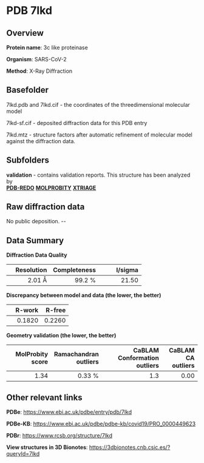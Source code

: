 # PDB 7lkd

## Overview

**Protein name**: 3c like proteinase

**Organism**: SARS-CoV-2

**Method**: X-Ray Diffraction



## Basefolder

7lkd.pdb and 7lkd.cif - the coordinates of the threedimensional molecular model

7lkd-sf.cif - deposited diffraction data for this PDB entry

7lkd.mtz - structure factors after automatic refinement of molecular model against the diffraction data.

## Subfolders





**validation** - contains validation reports. This structure has been analyzed by <br> [**PDB-REDO**](https://github.com/thorn-lab/coronavirus_structural_task_force/tree/master/pdb/3c_like_proteinase/SARS-CoV-2/7lkd/validation/pdb-redo) [**MOLPROBITY**](https://github.com/thorn-lab/coronavirus_structural_task_force/tree/master/pdb/3c_like_proteinase/SARS-CoV-2/7lkd/validation/molprobity) [**XTRIAGE**](https://github.com/thorn-lab/coronavirus_structural_task_force/blob/master/pdb/3c_like_proteinase/SARS-CoV-2/7lkd/validation/Xtriage_output.log)   



## Raw diffraction data

No public deposition. --<br> 

## Data Summary
**Diffraction Data Quality**

|   | Resolution | Completeness| I/sigma |
|---|-------------:|----------------:|--------------:|
|   |2.01 Å|99.2  %|<img width=50/>21.50|

**Discrepancy between model and data (the lower, the better)**

|   | **R-work**| **R-free**   
|---|-------------:|----------------:|           
||  0.1820|  0.2260|

**Geometry validation (the lower, the better)**

|   |**MolProbity<br>score**| **Ramachandran<br>outliers** | **CaBLAM<br>Conformation outliers** | **CaBLAM<br>CA outliers** |
|---|-------------:|----------------:|----------------:|----------------:|
||  1.34|  0.33 %|1.3|0.00|

 

 



## Other relevant links 
**PDBe**:  https://www.ebi.ac.uk/pdbe/entry/pdb/7lkd

**PDBe-KB**: https://www.ebi.ac.uk/pdbe/pdbe-kb/covid19/PRO_0000449623 
 
**PDBr**: https://www.rcsb.org/structure/7lkd 

**View structures in 3D Bionotes**: https://3dbionotes.cnb.csic.es/?queryId=7lkd

